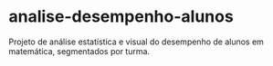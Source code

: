 # analise-desempenho-alunos
Projeto de análise estatística e visual do desempenho de alunos em matemática, segmentados por turma.
